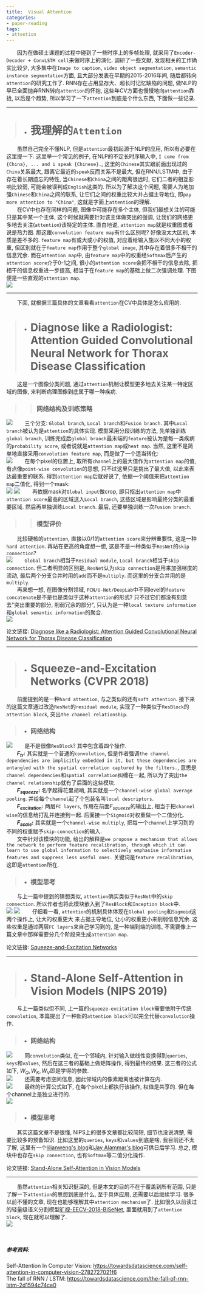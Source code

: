 ```yaml
---
title:  Visual Attention
categories:
- paper-reading
tags:
- attention
---
```


&emsp;&emsp;因为在做硕士课题的过程中碰到了一些时序上的多帧处理, 就采用了`Encoder-Decoder + ConvLSTM cell`来做时序上的演化. 调研了一些文献, 发现相关的工作确实比较少, 大多集中在`Image to caption`, `video object segmentation`, `semantic instance segmentation`方面, 且大部分发表在早期的2015-2016年间, 随后都转向`attention`的研究工作了. RNN存在占用显存大、超长时记忆缺陷的问题, 做NLP的早已全面抛弃RNN转向`attention`的怀抱, 这些年CV方面也慢慢地向`attention`靠拢, 以后是个趋势, 所以学习了一下`attention`到底是个什么东西, 下面做一些记录.

***
>+ # 我理解的`Attention`

&emsp;&emsp;虽然自己完全不懂NLP, 但是`attention`最初起源于NLP的应用, 所以有必要在这里提一下. 这里举一个常见的例子, 在NLP的不定长时序输入中, `I come from {China}, ... and i speak {Chinese}.`, 这里的`Chinese`其实跟前面出现过的`China`关系最大, 跟离它最近的`speak`反而关系不是最大, 但在RNN/LSTM中, 由于存在着长期遗忘的特性, 当`Chinese`和`China`之间的距离很远时, 它们二者的相互影响比较弱, 可能会被误判成`English`这类的. 所以为了解决这个问题, 需要人为地加强`Chinese`和`China`之间的联系, 让它们之间的权重比较大并占据主导地位, 即`pay more attention to "China"`, 这就是字面上`attention`的理解.  
&emsp;&emsp;在CV中也存在同样的问题, 图像中可能存在多个主体, 但我们最想关注的可能只是其中某一个主体, 这个时候就需要针对该主体做突出的强调, 让我们的网络更多地去关注(`attention`)该特定的主体. 直白地说, `attention map`就是权重图或者说是热力图. 那这跟`convolution feature map`有什么区别呢? 好像没太大区别, 本质是差不多的. `feature map`有或大或小的权值, 对应着给输入施以不同大小的权重, 但区别就在于`feature map`作用于整个`global image`, 其中存在着很多不相干的信息冗余. 而在`attention map`中, 由`feature map`中的权重经`Softmax`后产生的`attention score`介于0-1之间, 很小的`attention score`会把不相干的信息去除, 把相干的信息权重进一步提高, 相当于在`feature map`的基础上做二次强调处理. 下图便是一些直观的`attention map`.  
![](/assets/images/attention/1.png)

***
&emsp;&emsp;下面, 就根据三篇具体的文章看看`attention`在CV中具体是怎么应用的.  

>+ # Diagnose like a Radiologist: Attention Guided Convolutional Neural Network for Thorax Disease Classification

&emsp;&emsp;这是一个图像分类问题, 通过`attention`机制让模型更多地去关注某一特定区域的图像, 来判断病理图像到底属于哪一种疾病.

>> ### 网络结构及训练策略

![](/assets/images/attention/2.png)
&emsp;&emsp;三个分支: `Global branch`, `Local branch`和`Fusion branch`. 其中`Local branch`被认为是`attention`的具体实现. 模型采用分段训练的方法, 先单独训练`global branch`, 训练完成后`global branch`最末端的`feature`被认为是每一类疾病的`probability score`, 或者说就是`attention map`或`heat map`. 当然, 这里不是简单地直接采用`convolution feature map`, 而是做了一个适当转化:  
![](/assets/images/attention/3.png)
&emsp;&emsp;在每个pixel的位置上, 取所有`channel`上的最大值作为`attention map`的值, 有点像`point-wise convolution`的思想, 只不过这里只是挑出了最大值, 以此来表达最重要的联系. 得到`attention map`后就好说了, 依据一个阈值来把`attention map`二值化, 得到一个mask:  
![](/assets/images/attention/4.png)
![](/assets/images/attention/5.png)
&emsp;&emsp;再依据mask对`Global input`做crop, 即只抠出`attention map`中`attention score`最高的区域送入`Local branch`, 这些区域是影响最终分类的最重要区域. 然后再单独训练`Local branch`. 最后, 还要单独训练一次`Fusion branch`.  

>> ### 模型评价

&emsp;&emsp;比较硬核的`attention`, 直接以0/1的`attention score`来分辨重要性, 这是一种`hard attention`. 再站在更高的角度想一想, 这是不是一种类似于`ResNet`的`skip connection`?   
![](/assets/images/attention/6.png)
&emsp;&emsp;`Global branch`相当于`Residual module`, `Local branch`相当于`skip connection`. 但二者明显的区别是, `ResNet`认为`skip connection`是用来加强梯度的流动, 最后两个分支合并时用的`add`而不是`multiply`. 而这里的分支合并用的是`multiply`.  
&emsp;&emsp;再来想一想, 在图像分割领域, `FCN/U-Net/DeepLab`中不同level的`feature concatenate`是不是也是类似于这种`attention`的形式? 只不过它们都没有刻意去"突出重要的部分, 削弱冗余的部分", 只认为是一种`local texture information`和`global semantic information`的聚合.  
![](/assets/images/attention/7.png)

论文链接: [Diagnose like a Radiologist: Attention Guided Convolutional Neural Network for Thorax Disease Classification](https://arxiv.xilesou.top/pdf/1801.09927.pdf)

***
>+ # Squeeze-and-Excitation Networks (CVPR 2018)

&emsp;&emsp;前面提到的是一种`hard attention`, 与之类似的还有`soft attention`. 接下来的这篇文章通过改造`ResNet`的`residual module`, 实现了一种类似于`ResBlock`的`attention block`, 突出`the channel relationship`.  

>+ ### 网络结构

![](/assets/images/attention/8.png)
&emsp;&emsp;是不是很像`ResBlock`? 其中包含着四个操作.  
&emsp;&emsp;**$F_{tr}$:** 其实就是一个普通的`convolution`, 但是作者强调`the channel dependencies are implicitly embedded in it, but these dependencies are entangled with the spatial correlation captured by the filters.`, 意思是`channel dependencies`和`spatial correlation`纠缠在一起, 所以为了突出`the channel relationship`就有了后面的这些模块.  
&emsp;&emsp;**$F_{squeeze}$:** 名字起得花里胡哨, 其实就是一个`channel-wise global average pooling`. 并给每个`channel`起了个包装名叫`local descriptors`.  
&emsp;&emsp;**$F_{excitation}$:** 两层`FC layers`, 作用在前面$F_{squeeze}$的输出上, 相当于把`channel wise`的信息给打乱并连接到一起. 后面接一个`Sigmoid`对权重做一个二值分化.  
&emsp;&emsp;**$F_{scale}$:** 其实就是一个`channel-wise multiply`, 把每一个`channel`上学习到的不同的权重赋予`skip-connection`的输入.  
&emsp;&emsp;文中针对该模块的功能, 给出的解释是`we propose a mechanism that allows the network to perform feature recalibration, through which it can learn to use global information to selectively emphasise informative features and suppress less useful ones.` 关键词是`feature recalibration`, 这即是`attention`所在.  

>+ ### 模型思考

&emsp;&emsp;与上一篇中提到的猜想类似, `attention`确实类似于`ResNet`中的`skip connection`. 所以作者也将此模块嵌入到了`ResBlock`和`Inception block`中.  
![](/assets/images/attention/9.png)
![](/assets/images/attention/10.png)
&emsp;&emsp;仔细看一看, `attention`的机制具体体现在`Global pooling`和`Sigmoid`这两个操作上, 让大的权重更大  来占据主导地位, 让小的权重更小来削弱信息冗余. 这些权重是通过两层`FC layers`来自己学习到的, 是一种端到端的训练, 不需要像上一篇文章中那样需要分几个阶段来生成`attention map`.   

论文链接: [Squeeze-and-Excitation Networks](http://openaccess.thecvf.com/content_cvpr_2018/papers/Hu_Squeeze-and-Excitation_Networks_CVPR_2018_paper.pdf)

***

>+ # Stand-Alone Self-Attention in Vision Models (NIPS 2019)

&emsp;&emsp;与上一篇类似但不同, 上一篇的`squeeze-excitation block`需要依附于传统`convolution`, 本篇提出了一种新的`attention block`可以完全代替`convolution`操作.  

>+ ### 网络结构

![](/assets/images/attention/11.png)
&emsp;&emsp;同`convolution`类似, 在一个邻域内, 针对输入做线性变换得到`queries`, `keys`和`values`, 然后在这三者的基础上做矩阵操作, 得到最终的结果. 这三者的公式如下, $W_Q, W_K, W_V$即是学得的参数.  
![](/assets/images/attention/12.png)
&emsp;&emsp;还需要考虑空间信息, 因此邻域内的像素距离也被计算在内.  
![](/assets/images/attention/13.png)
&emsp;&emsp;最终的计算公式如下, 在每个pixel上都执行该操作, 权值是共享的. 但在每个channel上是独立进行的.  
![](/assets/images/attention/14.png)

>+ ### 模型思考

&emsp;&emsp;其实这篇文章不是很懂, NIPS上的很多文章都比较简短, 细节也没说清楚, 需要比较多的预备知识. 比如这里的`queries`, `keys`和`values`到底是啥, 我目前还不太了解, 这里有一个[lilianweng's blog](https://lilianweng.github.io/lil-log/2018/06/24/attention-attention.html#whats-wrong-with-seq2seq-model)和[Jay Alammar's blog](http://jalammar.github.io/illustrated-transformer/)可供日后学习. 总之, 模块中也存在`skip connection`, 也有`Softmax`等二值分化操作.  

论文链接: [Stand-Alone Self-Attention in Vision Models](http://papers.nips.cc/paper/8302-stand-alone-self-attention-in-vision-models.pdf)

***
&emsp;&emsp;虽然`attention`相关知识挺深的, 但是本文的目的不在于覆盖到所有范围, 只是了解一下`attention`的思想到底是什么, 至于具体应用, 还需要以后继续学习. 很多以前不懂的文章, 现在也能够理解其中`attention mechanism`了. 比如很久以前读过的轻量级语义分割模型[旷视-EECV-2018-BiSeNet](http://openaccess.thecvf.com/content_ECCV_2018/papers/Changqian_Yu_BiSeNet_Bilateral_Segmentation_ECCV_2018_paper.pdf), 里面就用到了`attention block`, 现在就可以理解了.  
![](/assets/images/attention/15.png)


<br
/>
##### 参考资料:  
Self-Attention In Computer Vision: <https://towardsdatascience.com/self-attention-in-computer-vision-2782727021f6>  
The fall of RNN / LSTM: <https://towardsdatascience.com/the-fall-of-rnn-lstm-2d1594c74ce0>  



